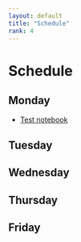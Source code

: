 ```yaml
---
layout: default
title: "Schedule"
rank: 4
---
```

# Schedule

## Monday

* [Test notebook](notebooks/Dave/test.md)

## Tuesday

## Wednesday

## Thursday

## Friday
